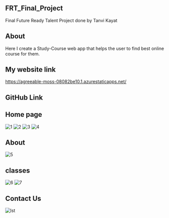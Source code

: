 ## FRT_Final_Project
Final Future Ready Talent Project done by Tanvi Kayat
## About
Here I create a Study-Course web app that helps the user to find best online course for them.
## My website link 
https://agreeable-moss-08082be10.1.azurestaticapps.net/
## GitHub Link

## Home page
![1](https://user-images.githubusercontent.com/81588122/169692627-795328af-6b43-4b12-8b99-d455fd5d7e95.png)
![2](https://user-images.githubusercontent.com/81588122/169692631-0b9a8653-ff52-4a83-9c63-86a6eff53b2c.png)
![3](https://user-images.githubusercontent.com/81588122/169692633-9aba9d43-2c09-45df-831d-15e508a6a971.png)
![4](https://user-images.githubusercontent.com/81588122/169692634-f5a4e03a-9d66-4731-83a3-50c99e2dfa7d.png)

## About
![5](https://user-images.githubusercontent.com/81588122/169692777-2f51f2cc-b3f2-44ef-849b-dafac5e52796.png)

## classes
![6](https://user-images.githubusercontent.com/81588122/169692799-60308f6e-03ce-4d57-96e4-3bb6bf138d42.png)
![7](https://user-images.githubusercontent.com/81588122/169692802-a12cdaa6-66b5-4182-ad22-ab9aee9bdecb.png)

## Contact Us

![lst](https://user-images.githubusercontent.com/81588122/169692809-525cab38-ddb4-4120-aa0c-f19d41ccca31.png)
